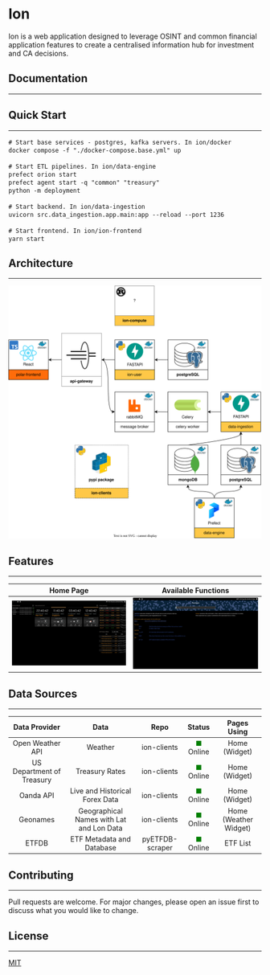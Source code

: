 # Ion

Ion is a web application designed to leverage OSINT and common financial application features to create a centralised information hub for investment and CA decisions.

## Documentation

---

## Quick Start

---

```
# Start base services - postgres, kafka servers. In ion/docker
docker compose -f "./docker-compose.base.yml" up

# Start ETL pipelines. In ion/data-engine
prefect orion start
prefect agent start -q "common" "treasury"
python -m deployment

# Start backend. In ion/data-ingestion
uvicorn src.data_ingestion.app.main:app --reload --port 1236

# Start frontend. In ion/ion-frontend
yarn start
```

## Architecture

---

![](./assets/architecture.drawio.svg)

## Features

---

Home Page             |  Available Functions
:-------------------------:|:-------------------------:
![](./assets/home.png)  |  ![](./assets/function-explorer.png)

## Data Sources

---

Data Provider              |  Data                       |  Repo                    |  Status                 | Pages Using
:-------------------------:|:-------------------------:|:-------------------------:|:-------------------------: | :-------------------------: 
Open Weather API | Weather | ion-clients | <div style="width:10px;height:10px;background-color:green;display:inline-block;"></div> <span> Online </span> | Home (Widget)
US Department of Treasury | Treasury Rates | ion-clients | <div style="width:10px;height:10px;background-color:green;display:inline-block;"></div> <span> Online </span> | Home (Widget)
Oanda API | Live and Historical Forex Data | ion-clients | <div style="width:10px;height:10px;background-color:green;display:inline-block;"></div> <span> Online </span> | Home (Widget)
Geonames | Geographical Names with Lat and Lon Data | ion-clients | <div style="width:10px;height:10px;background-color:green;display:inline-block;"></div> <span> Online </span> | Home (Weather Widget)
ETFDB | ETF Metadata and Database | pyETFDB-scraper | <div style="width:10px;height:10px;background-color:green;display:inline-block;"></div> <span> Online </span> | ETF List

## Contributing

---

Pull requests are welcome. For major changes, please open an issue first to discuss what you would like to change.

## License

---

[MIT](https://choosealicense.com/licenses/mit/)
